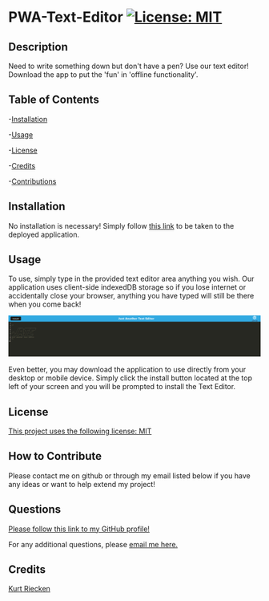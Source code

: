 # PWA-Text-Editor [![License: MIT](https://img.shields.io/badge/License-MIT-yellow.svg)](https://opensource.org/licenses/MIT)
  
## Description
  
Need to write something down but don't have a pen? Use our text editor! Download the app to put the 'fun' in 'offline functionality'.
  
## Table of Contents
  
-[Installation](#installation)
  
-[Usage](#usage)
  
-[License](#license)
  
-[Credits](#credits)
  
-[Contributions](#how-to-contribute)
  
## Installation
  
No installation is necessary! Simply follow [this link](https://pwa-text-editor-g1po.onrender.com) to be taken to the deployed application.
  
## Usage
  
To use, simply type in the provided text editor area anything you wish. Our application uses client-side indexedDB storage so if you lose internet or accidentally close your browser, anything you have typed will still be there when you come back!

![Screenshot_1](./client/src/images/Screenshot_1.png)

Even better, you may download the application to use directly from your desktop or mobile device. Simply click the install button located at the top left of your screen and you will be prompted to install the Text Editor.

## License

[This project uses the following license: MIT](https://opensource.org/licenses/MIT)

## How to Contribute
  
Please contact me on github or through my email listed below if you have any ideas or want to help extend my project!

## Questions

[Please follow this link to my GitHub profile!](https://github.com/kurtriecken)

For any additional questions, please [email me here.](mailto:kurt.riecken@gmail.com)

## Credits
  
[Kurt Riecken](https://github.com/kurtriecken)